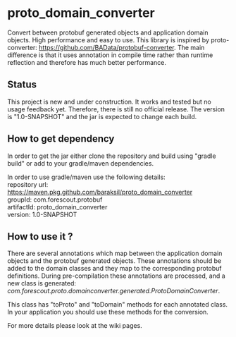 # proto_domain_converter
Convert between protobuf generated objects and application domain objects. High performance and easy to use.
This library is inspired by proto-converter: https://github.com/BAData/protobuf-converter.
The main difference is that it uses annotation in compile time rather than runtime reflection and therefore has much better performance.

## Status
This project is new and under construction. It works and tested but no usage feedback yet. 
Therefore, there is still no official release. The version is "1.0-SNAPSHOT" and the jar is expected to change each build.

## How to get dependency
In order to get the jar either clone the repository and build using "gradle build" or add to your gradle/maven dependencies.

In order to use gradle/maven use the following details:  
repository url: https://maven.pkg.github.com/baraksil/proto_domain_converter  
groupId: com.forescout.protobuf  
artifactId: proto_domain_converter  
version: 1.0-SNAPSHOT

## How to use it ?
There are several annotations which map between the application domain objects and the protobuf generated objects. These annotations should be added to the domain classes and they map to the corresponding protobuf definitions.
During pre-compilation these annotations are processed, and a new class is generated: *com.forescout.proto.domainconverter.generated.ProtoDomainConverter*.

This class has "toProto" and "toDomain" methods for each annotated class. In your application you should use these methods for the conversion.

For more details please look at the wiki pages.


